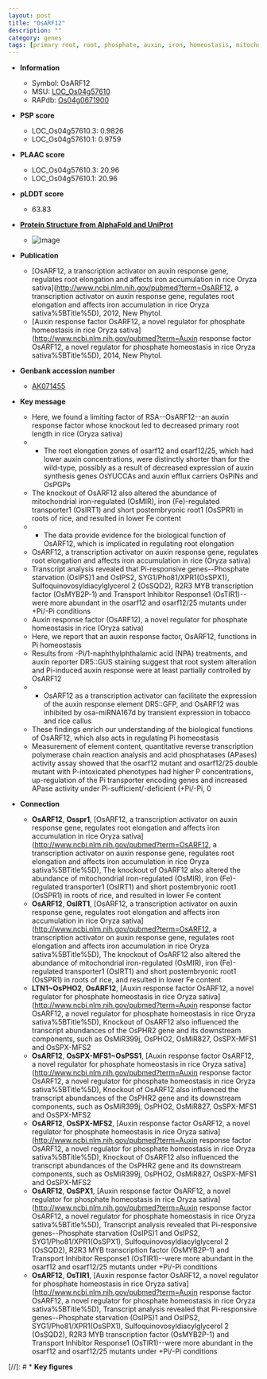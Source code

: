 ```yaml
---
layout: post
title: "OsARF12"
description: ""
category: genes
tags: [primary root, root, phosphate, auxin, iron, homeostasis, mitochondria, transporter, transcription factor,  pi ]
---
```


* **Information**  
    + Symbol: OsARF12  
    + MSU: [LOC_Os04g57610](http://rice.plantbiology.msu.edu/cgi-bin/ORF_infopage.cgi?orf=LOC_Os04g57610)  
    + RAPdb: [Os04g0671900](http://rapdb.dna.affrc.go.jp/viewer/gbrowse_details/irgsp1?name=Os04g0671900)  

* **PSP score**  
    + LOC_Os04g57610.3: 0.9826 
    + LOC_Os04g57610.1: 0.9759 

* **PLAAC score**  
    + LOC_Os04g57610.3: 20.96 
    + LOC_Os04g57610.1: 20.96 

* **pLDDT score**
    + 63.83

* **[Protein Structure from AlphaFold and UniProt](https://www.uniprot.org/uniprotkb/Q0J951/entry#structure)**
    + ![image](https://ricepsp.github.io/images/Q0/AF-Q0J951-F1.png)

* **Publication**  
    + [OsARF12, a transcription activator on auxin response gene, regulates root elongation and affects iron accumulation in rice Oryza sativa](http://www.ncbi.nlm.nih.gov/pubmed?term=OsARF12, a transcription activator on auxin response gene, regulates root elongation and affects iron accumulation in rice Oryza sativa%5BTitle%5D), 2012, New Phytol.
    + [Auxin response factor OsARF12, a novel regulator for phosphate homeostasis in rice Oryza sativa](http://www.ncbi.nlm.nih.gov/pubmed?term=Auxin response factor OsARF12, a novel regulator for phosphate homeostasis in rice Oryza sativa%5BTitle%5D), 2014, New Phytol.

* **Genbank accession number**  
    + [AK071455](http://www.ncbi.nlm.nih.gov/nuccore/AK071455)

* **Key message**  
    + Here, we found a limiting factor of RSA--OsARF12--an auxin response factor whose knockout led to decreased primary root length in rice (Oryza sativa)
    + * The root elongation zones of osarf12 and osarf12/25, which had lower auxin concentrations, were distinctly shorter than for the wild-type, possibly as a result of decreased expression of auxin synthesis genes OsYUCCAs and auxin efflux carriers OsPINs and OsPGPs
    + The knockout of OsARF12 also altered the abundance of mitochondrial iron-regulated (OsMIR), iron (Fe)-regulated transporter1 (OsIRT1) and short postembryonic root1 (OsSPR1) in roots of rice, and resulted in lower Fe content
    + * The data provide evidence for the biological function of OsARF12, which is implicated in regulating root elongation
    + OsARF12, a transcription activator on auxin response gene, regulates root elongation and affects iron accumulation in rice (Oryza sativa)
    + Transcript analysis revealed that Pi-responsive genes--Phosphate starvation (OsIPS)1 and OsIPS2, SYG1/Pho81/XPR1(OsSPX1), Sulfoquinovosyldiacylglycerol 2 (OsSQD2), R2R3 MYB transcription factor (OsMYB2P-1) and Transport Inhibitor Response1 (OsTIR1)--were more abundant in the osarf12 and osarf12/25 mutants under +Pi/-Pi conditions
    + Auxin response factor (OsARF12), a novel regulator for phosphate homeostasis in rice (Oryza sativa)
    + Here, we report that an auxin response factor, OsARF12, functions in Pi homeostasis
    + Results from -Pi/1-naphthylphthalamic acid (NPA) treatments, and auxin reporter DR5::GUS staining suggest that root system alteration and Pi-induced auxin response were at least partially controlled by OsARF12
    + * OsARF12 as a transcription activator can facilitate the expression of the auxin response element DR5::GFP, and OsARF12 was inhibited by osa-miRNA167d by transient expression in tobacco and rice callus
    + These findings enrich our understanding of the biological functions of OsARF12, which also acts in regulating Pi homeostasis
    + Measurement of element content, quantitative reverse transcription polymerase chain reaction analysis and acid phosphatases (APases) activity assay showed that the osarf12 mutant and osarf12/25 double mutant with P-intoxicated phenotypes had higher P concentrations, up-regulation of the Pi transporter encoding genes and increased APase activity under Pi-sufficient/-deficient (+Pi/-Pi, 0

* **Connection**  
    + __OsARF12__, __Osspr1__, [OsARF12, a transcription activator on auxin response gene, regulates root elongation and affects iron accumulation in rice Oryza sativa](http://www.ncbi.nlm.nih.gov/pubmed?term=OsARF12, a transcription activator on auxin response gene, regulates root elongation and affects iron accumulation in rice Oryza sativa%5BTitle%5D), The knockout of OsARF12 also altered the abundance of mitochondrial iron-regulated (OsMIR), iron (Fe)-regulated transporter1 (OsIRT1) and short postembryonic root1 (OsSPR1) in roots of rice, and resulted in lower Fe content
    + __OsARF12__, __OsIRT1__, [OsARF12, a transcription activator on auxin response gene, regulates root elongation and affects iron accumulation in rice Oryza sativa](http://www.ncbi.nlm.nih.gov/pubmed?term=OsARF12, a transcription activator on auxin response gene, regulates root elongation and affects iron accumulation in rice Oryza sativa%5BTitle%5D), The knockout of OsARF12 also altered the abundance of mitochondrial iron-regulated (OsMIR), iron (Fe)-regulated transporter1 (OsIRT1) and short postembryonic root1 (OsSPR1) in roots of rice, and resulted in lower Fe content
    + __LTN1~OsPHO2__, __OsARF12__, [Auxin response factor OsARF12, a novel regulator for phosphate homeostasis in rice Oryza sativa](http://www.ncbi.nlm.nih.gov/pubmed?term=Auxin response factor OsARF12, a novel regulator for phosphate homeostasis in rice Oryza sativa%5BTitle%5D), Knockout of OsARF12 also influenced the transcript abundances of the OsPHR2 gene and its downstream components, such as OsMiR399j, OsPHO2, OsMiR827, OsSPX-MFS1 and OsSPX-MFS2
    + __OsARF12__, __OsSPX-MFS1~OsPSS1__, [Auxin response factor OsARF12, a novel regulator for phosphate homeostasis in rice Oryza sativa](http://www.ncbi.nlm.nih.gov/pubmed?term=Auxin response factor OsARF12, a novel regulator for phosphate homeostasis in rice Oryza sativa%5BTitle%5D), Knockout of OsARF12 also influenced the transcript abundances of the OsPHR2 gene and its downstream components, such as OsMiR399j, OsPHO2, OsMiR827, OsSPX-MFS1 and OsSPX-MFS2
    + __OsARF12__, __OsSPX-MFS2__, [Auxin response factor OsARF12, a novel regulator for phosphate homeostasis in rice Oryza sativa](http://www.ncbi.nlm.nih.gov/pubmed?term=Auxin response factor OsARF12, a novel regulator for phosphate homeostasis in rice Oryza sativa%5BTitle%5D), Knockout of OsARF12 also influenced the transcript abundances of the OsPHR2 gene and its downstream components, such as OsMiR399j, OsPHO2, OsMiR827, OsSPX-MFS1 and OsSPX-MFS2
    + __OsARF12__, __OsSPX1__, [Auxin response factor OsARF12, a novel regulator for phosphate homeostasis in rice Oryza sativa](http://www.ncbi.nlm.nih.gov/pubmed?term=Auxin response factor OsARF12, a novel regulator for phosphate homeostasis in rice Oryza sativa%5BTitle%5D), Transcript analysis revealed that Pi-responsive genes--Phosphate starvation (OsIPS)1 and OsIPS2, SYG1/Pho81/XPR1(OsSPX1), Sulfoquinovosyldiacylglycerol 2 (OsSQD2), R2R3 MYB transcription factor (OsMYB2P-1) and Transport Inhibitor Response1 (OsTIR1)--were more abundant in the osarf12 and osarf12/25 mutants under +Pi/-Pi conditions
    + __OsARF12__, __OsTIR1__, [Auxin response factor OsARF12, a novel regulator for phosphate homeostasis in rice Oryza sativa](http://www.ncbi.nlm.nih.gov/pubmed?term=Auxin response factor OsARF12, a novel regulator for phosphate homeostasis in rice Oryza sativa%5BTitle%5D), Transcript analysis revealed that Pi-responsive genes--Phosphate starvation (OsIPS)1 and OsIPS2, SYG1/Pho81/XPR1(OsSPX1), Sulfoquinovosyldiacylglycerol 2 (OsSQD2), R2R3 MYB transcription factor (OsMYB2P-1) and Transport Inhibitor Response1 (OsTIR1)--were more abundant in the osarf12 and osarf12/25 mutants under +Pi/-Pi conditions

[//]: # * **Key figures**  


